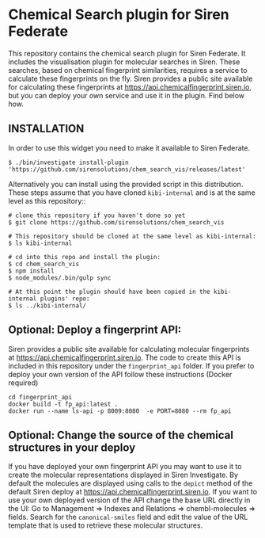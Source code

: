 # Chemical Search plugin for Siren Federate

This repository contains the chemical search plugin for Siren Federate.
It includes the visualisation plugin for molecular searches in Siren. These searches, based on chemical fingerprint similarities, requires a service to calculate these fingerprints on the fly.
Siren provides a public site available for calculating these fingerprints at https://api.chemicalfingerprint.siren.io, but you can deploy your own service and use it in the plugin. Find below how.
   
## INSTALLATION

In order to use this widget you need to make it available to Siren Federate.

```
$ ./bin/investigate install-plugin 'https://github.com/sirensolutions/chem_search_vis/releases/latest'
```


Alternatively you can install using the provided script in this distribution. These steps assume that you have cloned `kibi-internal` and is at the same level as this repository::

```
# clone this repository if you haven't done so yet
$ git clone https://github.com/sirensolutions/chem_search_vis

# This repository should be cloned at the same level as kibi-internal:
$ ls kibi-internal

# cd into this repo and install the plugin:
$ cd chem_search_vis
$ npm install
$ node_modules/.bin/gulp sync

# At this point the plugin should have been copied in the kibi-internal plugins' repo:
$ ls ../kibi-internal/

```

## Optional: Deploy a fingerprint API:

Siren provides a public site available for calculating molecular fingerprints at https://api.chemicalfingerprint.siren.io.
The code to create this API is included in this repository under the `fingerprint_api` folder. If you prefer to deploy your own version of the API follow these instructions (Docker required)

```
cd fingerprint_api
docker build -t fp_api:latest .
docker run --name ls-api -p 8009:8080  -e PORT=8080 --rm fp_api

```


## Optional: Change the source of the chemical structures in your deploy

If you have deployed your own fingerprint API you may want to use it to create the molecular representations displayed in Siren Investigate.
By default the molecules are displayed using calls to the `depict` method of the default Siren deploy at https://api.chemicalfingerprint.siren.io. If you want to use your own deployed version of the API change the base URL directly in the UI:
Go to Management => Indexes and Relations => chembl-molecules => fields. Search for the `canonical-smiles` field and edit the value of the URL template that is used to retrieve these molecular structures.
